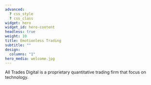 ```yaml
---
advanced:
  ? css_style
  ? css_class
widget: hero
widget_id: hero-content
headless: true
weight: 10
title: Emotionless Trading
subtitle: ""
design:
  columns: "1"
hero_media: welcome.jpg
---
```

All Trades Digital is a proprietary quantitative trading firm that focus on technology.